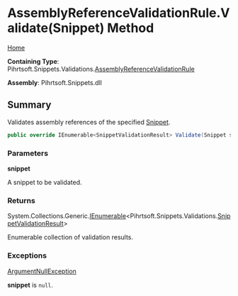 <a name="_top"></a>

# AssemblyReferenceValidationRule\.Validate\(Snippet\) Method

[Home](../../../../../README.md#_top)

**Containing Type**: Pihrtsoft\.Snippets\.Validations\.[AssemblyReferenceValidationRule](../README.md#_top)

**Assembly**: Pihrtsoft\.Snippets\.dll

## Summary

Validates assembly references of the specified [Snippet](../../../Snippet/README.md#_top)\.

```csharp
public override IEnumerable<SnippetValidationResult> Validate(Snippet snippet)
```

### Parameters

**snippet**

A snippet to be validated\.

### Returns

System\.Collections\.Generic\.[IEnumerable](https://docs.microsoft.com/en-us/dotnet/api/system.collections.generic.ienumerable-1)\<Pihrtsoft\.Snippets\.Validations\.[SnippetValidationResult](../../SnippetValidationResult/README.md#_top)>

Enumerable collection of validation results\.

### Exceptions

[ArgumentNullException](https://docs.microsoft.com/en-us/dotnet/api/system.argumentnullexception)

**snippet** is `null`\.

